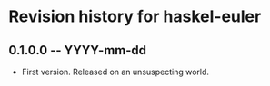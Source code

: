 # Revision history for haskel-euler

## 0.1.0.0 -- YYYY-mm-dd

* First version. Released on an unsuspecting world.
